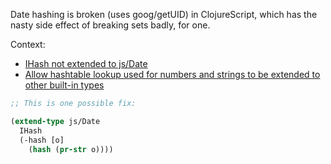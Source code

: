 Date hashing is broken (uses goog/getUID) in ClojureScript, which has the nasty side effect of breaking sets badly, for one.

Context:
* [IHash not extended to js/Date](http://dev.clojure.org/jira/browse/CLJS-523)
* [Allow hashtable lookup used for numbers and strings to be extended to other built-in types](http://dev.clojure.org/jira/browse/CLJS-525)


```clojure
;; This is one possible fix:

(extend-type js/Date
  IHash
  (-hash [o]
    (hash (pr-str o))))
```
